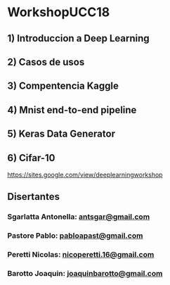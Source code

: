 # WorkshopUCC18
## 1) Introduccion a Deep Learning
## 2) Casos de usos
## 3) Compentencia Kaggle
## 4) Mnist end-to-end pipeline
## 5) Keras Data Generator 
## 6) Cifar-10


https://sites.google.com/view/deeplearningworkshop


## Disertantes
### Sgarlatta Antonella: antsgar@gmail.com
### Pastore Pablo: pabloapast@gmail.com
### Peretti Nicolas: nicoperetti.16@gmail.com
### Barotto Joaquin: joaquinbarotto@gmail.com
